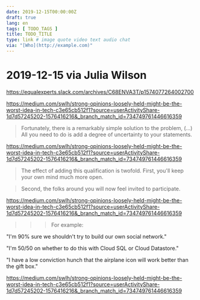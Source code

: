 ```yaml
---
date: 2019-12-15T00:00:00Z
draft: true
lang: en
tags: [ TODO_TAGS ]
title: TODO_TITLE
type: link # image quote video text audio chat
via: "[Who](http://example.com)"
---
```

# 2019-12-15 via Julia Wilson


https://equalexperts.slack.com/archives/C68ENVA3T/p1574077264002700


<https://medium.com/swlh/strong-opinions-loosely-held-might-be-the-worst-idea-in-tech-c3e65cb512f1?source=userActivityShare-1d7d57245202-1576416216&_branch_match_id=734749761446616359>

> Fortunately, there is a remarkably simple solution to the problem, (...) All you need to do is add a degree of uncertainty to your statements.


<https://medium.com/swlh/strong-opinions-loosely-held-might-be-the-worst-idea-in-tech-c3e65cb512f1?source=userActivityShare-1d7d57245202-1576416216&_branch_match_id=734749761446616359>

> The effect of adding this qualification is twofold. First, you'll keep your own mind much more open.


> Second, the folks around you will now feel invited to participate.


<https://medium.com/swlh/strong-opinions-loosely-held-might-be-the-worst-idea-in-tech-c3e65cb512f1?source=userActivityShare-1d7d57245202-1576416216&_branch_match_id=734749761446616359>

>>> For example:


"I'm 90% sure we shouldn't try to build our own social network."


"I'm 50/50 on whether to do this with Cloud SQL or Cloud Datastore."


"I have a low conviction hunch that the airplane icon will work better than the gift box."


<https://medium.com/swlh/strong-opinions-loosely-held-might-be-the-worst-idea-in-tech-c3e65cb512f1?source=userActivityShare-1d7d57245202-1576416216&_branch_match_id=734749761446616359>

